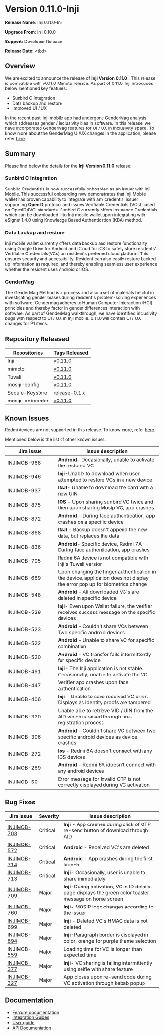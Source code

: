 # Version 0.11.0-Inji

**Release Name**: Inji 0.11.0-Inji

**Upgrade From**: Inji 0.10.0

**Support**: Developer Release

**Release Date**: \<tbd>

## Overview

We are excited to announce the release of **Inji Version 0.11.0** . This release is compatible with v0.11.0 Mimoto release. As part of 0.11.0, Inji introduces below mentioned key features:

* Sunbird C Integration
* Data backup and restore
* Improved UI / UX

In the recent past, Inji mobile app had undergone GenderMag analysis which addresses gender / inclusivity bias in software. In this release, we have incorporated GenderMag features for UI / UX in inclusivity space. To know more about the GenderMag UI/UX changes in the application, please refer [here](https://docs.mosip.io/inji/inji-mobile-wallet/overview/features/gendermag).

## Summary

Please find below the details for the **Inji Version 0.11.0** release:

### Sunbird C Integration

Sunbird Credentials is now successfully onboarded as an issuer with Inji Mobile. This successful onboarding now demonstrates that Inji Mobile wallet has proven capability to integrate with any credential issuer supporting **OpenID** protocol and issues Verifiable Credentials (VCs) based on OpenID4VCI standards. Sunbird C currently offers Insurance Credentials which can be downloaded into Inji mobile wallet upon integrating with eSignet 1.4.0 using Knowledge Based Authentication (KBA) method.

### Data backup and restore

Inji mobile wallet currently offers data backup and restore functionality using Google Drive for Android and iCloud for iOS to safely store residents' Verifiable Credentials(VCs) on resident's preferred cloud platform. This ensures security and accessibility. Resident can also easily restore backed up information as required, and thereby enabling seamless user experience whether the resident uses Android or iOS.

### GenderMag

The GenderMag Method is a process and also a set of materials helpful in investigating gender biases during resident's problem-solving experiences with software. Gendermag adheres to Human Computer Interaction (HCI) principles and thereby factor in gender differences interaction with software. As part of GenderMag walkthrough, we have identified inclusivity bugs with respect to UI / UX in Inji mobile. 0.11.0 will contain UI / UX changes for P1 items.

## Repository Released

| **Repositories** | **Tags Released**                                         |
| ---------------- | --------------------------------------------------------- |
| Inji             | [v0.11.0](https://github.com/mosip/inji)                  |
| mimoto           | [v0.11.0](https://github.com/mosip/mimoto)                |
| Tuvali           | [v0.11.0](https://github.com/mosip/tuvali)                |
| mosip-config     | [v0.11.0](https://github.com/mosip/mosip-config)          |
| Secure-Keystore  | [release-0.1.x](https://github.com/mosip/secure-keystore) |
| mosip-onboarder  | [v0.11.0](https://github.com/mosip/mosip-onboarding)      |

## Known Issues

Redmi devices are not supported in this release. To know more, refer [here](https://mosip.atlassian.net/issues/?filter=-4\&jql=labels%20%3D%20redmi%20order%20by%20created%20DESC).

Mentioned below is the list of other known issues.

<table><thead><tr><th width="149">Jira issue</th><th>Issue description</th></tr></thead><tbody><tr><td>INJIMOB-968</td><td><strong>Android</strong>- Occasionally, unable to activate the restored VC</td></tr><tr><td>INJIMOB-946</td><td><strong>Inji</strong>-Unable to download when user attempted to restore VCs in a new device</td></tr><tr><td>INJIMOB-937</td><td><strong>INJI</strong>- Unable to download the card with a new UIN</td></tr><tr><td>INJIMOB-875</td><td><strong>IOS</strong> - Upon sharing sunbird VC twice and then upon sharing Mosip VC, app crashes</td></tr><tr><td>INJIMOB-872</td><td><strong>Android</strong> - During face authentication, app crashes on a specific device</td></tr><tr><td>INJIMOB-868</td><td><strong>INJI</strong> - Backup doesn't append the new data, but replaces the data</td></tr><tr><td>INJIMOB-836</td><td><strong>Android</strong>- Specific device, Redmi 7A- During face authentication, app crashes</td></tr><tr><td>INJIMOB-705</td><td>Redmi 6A device is not compatible with Inji's Tuwali version</td></tr><tr><td>INJIMOB-689</td><td>Upon changing the finger authentication in the device, application does not display the error pop up for biometrics change</td></tr><tr><td>INJIMOB-548</td><td><strong>Android</strong> - All downloaded VC's are deleted in specific device</td></tr><tr><td>INJIMOB-529</td><td><strong>Inji</strong>- Even upon Wallet failure, the verifier receives success message on the specific devices</td></tr><tr><td>INJIMOB-523</td><td><strong>Android</strong> - Couldn't share VCs between Two specific android devices</td></tr><tr><td>INJIMOB-522</td><td><strong>Android</strong> - Unable to share VC for specific combination</td></tr><tr><td>INJIMOB-520</td><td><strong>Android</strong> - VC transfer fails intermittently for specific device</td></tr><tr><td>INJIMOB-491</td><td><strong>Inji</strong>- The Inji application is not stable. Occasionally, unable to activate the VC</td></tr><tr><td>INJIMOB-447</td><td>Verifier app crashes upon face authentication</td></tr><tr><td>INJIMOB-406</td><td><strong>Inji</strong> - Unable to save received VC error. Displays as Identity proofs are tampered</td></tr><tr><td>INJIMOB-320</td><td>Unable able to retrieve VID / UIN from the AID which is raised through pre-registration process</td></tr><tr><td>INJIMOB-306</td><td><strong>Android</strong> - Couldn't share VC between two specific android devices as device crashes</td></tr><tr><td>INJIMOB-272</td><td><strong>Ios</strong> - Redmi 6A doesn't connect with any IOS devices</td></tr><tr><td>INJIMOB-269</td><td><strong>Android</strong> - Redmi 6A idoesn't connect with any android devices</td></tr><tr><td>INJIMOB-50</td><td>Error message for Invalid OTP is not correctly displayed during VC activation</td></tr></tbody></table>

## Bug Fixes

| Jira issue                                                    | Severity | Issue description                                                                                         |
| ------------------------------------------------------------- | -------- | --------------------------------------------------------------------------------------------------------- |
| [INJIMOB-703](https://mosip.atlassian.net/browse/INJIMOB-703) | Critical | **Inji** - App crashes during click of OTP re-send button of download through AID                         |
| [INJIMOB-572](https://mosip.atlassian.net/browse/INJIMOB-572) | Critical | **Android** - Received VC's are deleted                                                                   |
| [INJIMOB-714](https://mosip.atlassian.net/browse/INJIMOB-714) | Critical | **Android** - App crashes during the first launch                                                         |
| [INJIMOB-713](https://mosip.atlassian.net/browse/INJIMOB-713) | Critical | **Inji**- Occasionally, user is unable to share immediately                                               |
| [INJIMOB-709](https://mosip.atlassian.net/browse/INJIMOB-709) | Major    | **Inji**-During activation, VC in ID details page displays the green color toaster message on home screen |
| [INJIMOB-760](https://mosip.atlassian.net/browse/INJIMOB-760) | Major    | **Inji**- MOSIP logo changes according to the issuer                                                      |
| [INJIMOB-699](https://mosip.atlassian.net/browse/INJIMOB-699) | Major    | **Inji** - Deleted VC's HMAC data is not deleted                                                          |
| [INJIMOB-694](https://mosip.atlassian.net/browse/INJIMOB-694) | Major    | **Inji**-Paragraph border is displayed in color, orange for purple theme selection                        |
| [INJIMOB-559](https://mosip.atlassian.net/browse/INJIMOB-559) | Major    | Loading time for VC is longer than expected time                                                          |
| [INJIMOB-377](https://mosip.atlassian.net/browse/INJIMOB-377) | Major    | **Inji**- VC sharing is failing intermittently using selfie with share feature                            |
| [INJIMOB-327](https://mosip.atlassian.net/browse/INJIMOB-327) | Major    | App closes upon re-send code during VC activation through kebab popup                                     |

## Documentation

* [Feature documentation](https://docs.mosip.io/inji/inji-mobile-wallet/overview/features)
* [Integration Guides](https://docs.mosip.io/inji/inji-mobile-wallet/integration-guide)
* [User guide](https://docs.mosip.io/inji/inji-mobile-wallet/end-user-guide)
* [API Documentation](https://github.com/mosip/mimoto/tree/release-0.10.0/docs/postman-collections)
